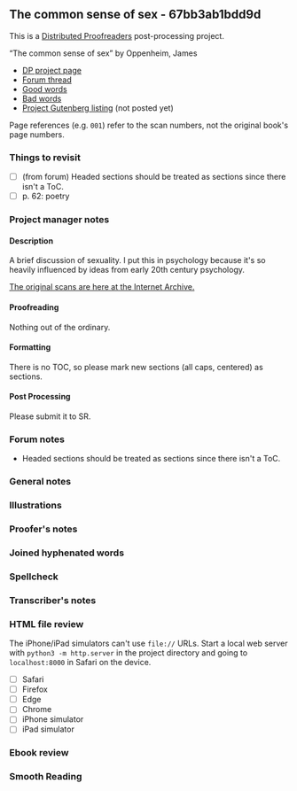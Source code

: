 ## The common sense of sex - 67bb3ab1bdd9d ##

This is a [Distributed Proofreaders](http://www.pgdp.net/) post-processing project.

“The common sense of sex” by Oppenheim, James

* [DP project page](http://www.pgdp.net/c/project.php?id=projectID67bb3ab1bdd9d)
* [Forum thread](https://www.pgdp.net/phpBB3/viewtopic.php?t=83342)
* [Good words](good_words.txt)
* [Bad words](bad_words.txt)
* [Project Gutenberg listing]() (not posted yet)

Page references (e.g. `001`) refer to the scan numbers, not the original book's page numbers.

### Things to revisit ###

* [ ] (from forum) Headed sections should be treated as sections since there isn't a ToC.
* [ ] p. 62: poetry

### Project manager notes ###

#### Description
A brief discussion of sexuality. I put this in psychology because it's so heavily influenced by ideas from early 20th century psychology.

[The original scans are here at the Internet Archive.](https://archive.org/details/commonsenseofsex1089oppe/mode/2up)

#### Proofreading
Nothing out of the ordinary.
 
#### Formatting
There is no TOC, so please mark new sections (all caps, centered) as sections.

#### Post Processing
Please submit it to SR.

### Forum notes ###

* Headed sections should be treated as sections since there isn't a ToC.

### General notes ###

### Illustrations ###

### Proofer's notes ###

### Joined hyphenated words ###

### Spellcheck ###

### Transcriber's notes ###

### HTML file review ###
The iPhone/iPad simulators can't use `file://` URLs. Start a local web server with `python3 -m http.server` in the project directory and going to `localhost:8000` in Safari on the device. 

* [ ] Safari
* [ ] Firefox
* [ ] Edge
* [ ] Chrome
* [ ] iPhone simulator
* [ ] iPad simulator

### Ebook review ###

### Smooth Reading ###
